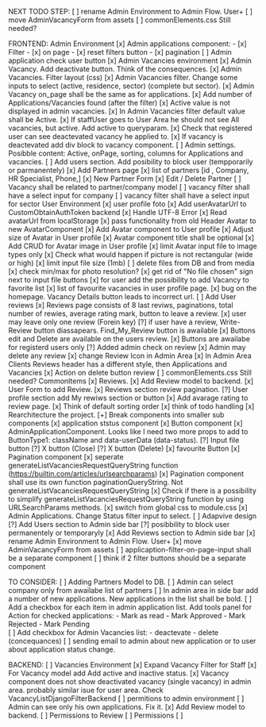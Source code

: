 NEXT TODO STEP:
    [ ] rename Admin Environment to Admin Flow. User+
    [ ] move AdminVacancyForm from assets
    [ ] commonElements.css Still needed?



FRONTEND:
    Admin Environment
        [x] Admin applications component:
            - [x]  Filter 
            - [x]  on page 
            - [x]  reset filters button 
            - [x]  pagination
        [ ] Admin application check user button
        [x] Admin Vacancies environment
            [x] Admin Vacancy. Add deactivate button. Think of the consequences.
            [x] Admin Vacancies. Filter layout (css) 
            [x] Admin Vacancies filter. Change some inputs to select (active, residence, sector) (complete but sector).
            [x] Admin Vacancy on_page shall be the same as for applications. 
            [x] Add number of Applications/Vacancies found (after the filter) 
            [x] Active value is not displayed in admin vacancies. 
            [x] In Admin Vacancies filter default value shall be Active. 
            [x] If staffUser goes to User Area he should not see All vacancies, but active. Add active to queryparam. 
            [x] Check that registered user can see deactevated vacancy he applied to. 
            [x] If vacancy is deactevated add div block to vacancy component.
        [ ] Admin settings. Posibble content: Active, onPage, sorting, columns for Applications and vacancies.
        [ ] Add users section. Add posibility to block user (tempporarily or parmanentely)
        [x] Add Partners page
            [x] list of partners [id , Company, HR Specialist, Phone,]
            [x] New Partner Form
            [x] Edit / Delete Partner
        [ ] Vacancy shall be related to partner/company model
        [ ] vacancy filter shall have a select input for company
        [ ] vacancy filter shall have a select input for sector
    User Environment
        [x] user profile foto
            [x] Add userAvatarUrl to CustomObtainAuthToken backend
            [x] Handle UTF-8 Error
            [x] Read avatarUrl from localStorage
            [x] pass functionality from old Header Avatar to new AvatarComponent
            [x] Add Avatar component to User profile
            [x] Adjust size of Avatar in User profile
            [x] Avatar component title shall be optional
            [x] Add CRUD for Avatar image in User profile
            [x] limit Avatar input file to image types only
            [x] Check what would happen if picture is not rectangular (wide or high)
            [x] limit input file size (1mb)
            [ ] delete files from DB and from media
            [x] check min/max for photo resolution?
            [x] get rid of "No file chosen" sign next to input file buttons
        [x] for user add the possibility to add Vacancy to favorite list
        [x] list of favourite vacancies in user profile page.
        [x] bug on the homepage. Vacancy Details button leads to incorrect url.
        [ ] Add User reviews
            [x] Reviews page consists of 8 last reviws, paginations, total number of rewies, average rating mark, button to leave a review.
            [x] user may leave only one review (Forein key)
            [?] if user have a review, Write-Review button diassapears. Find_My_Review button is awailable
            [x] Buttons edit and Delete are available on the users review.
            [x] Buttons are awailabe for registerd users only
            [?] Added admin check on review
            [x] Admin may delete any review
            [x] change Review Icon in Admin Area
            [x] In Admin Area Clients Reviews header has a different style, then Applications and Vacancies
            [x] Action on delete button review
        [ ] commonElements.css Still needed?
    CommonItems
        [x] Reviews.
            [x] Add Review model to backend. 
            [x] User Form to add Review.
            [x] Reviews section review pagination.
            [?] User profile section add My rewiws section or button
            [x] Add avarage rating to review page.
        [x] Think of default sorting order
        [x] think of todo handling
        [x] Rearchitecture the project.
        [+] Break components into smaller sub components
            [x] application ststus component
            [x] Button component
                [x] AdminApplicationComponent. Looks like I need two more props to add to ButtonType1: className and data-userData (data-status).
            [?] Input file button
            [?] X button (Close)
            [?] X button (Delete)
            [x] favourite Button
            [x] Pagination component
                [x] seperate generateListVacanciesRequestQueryString function (https://builtin.com/articles/urlsearchparams)
                [x] Pagination component shall use its own function paginationQueryString. Not generateListVacanciesRequestQueryString
                [x] Check if there is a possibility to simplify generateListVacanciesRequestQueryString function by using URLSearchParams methods.
        [x] switch from global css to module.css
        [x] Admin Applications. Change Status filter input to select.
        [ ] Adapvive design
        [?] Add Users section to Admin side bar
            [?] posibbility to block user permanentely or temporaryly
        [x] Add Reviews section to Admin side bar
        [x] rename Admin Environment to Admin Flow. User+
        [x] move AdminVacancyForm from assets
        [ ] applicaption-filter-on-page-input shall be a separate component
        [ ] think if 2 filter buttons should be a separate component


TO CONSIDER:
    [ ] Adding Partners Model to DB.
        [ ] Admin can select company only from awailabe list of partners
    [ ] In admin area in side bar add a number of new applications. New applications in the list shall be bold.
    [ ] Add a checkbox for each item in admin application list. Add tools panel for Action for checked applications:
        - Mark as read
        - Mark Approved
        - Mark Rejected
        - Mark Pending    
    [ ] Add checkbox for Admin Vacancies list:
        - deactevate
        - delete (concequances)
    [ ] sending email to admin about new application or to user about application status change.
        




BACKEND:
    [ ] Vacancies Environment
        [x] Expand Vacancy Filter for Staff
        [x] For Vacancy model add Add active and inactive status.
        [x] Vacancy component does not show deactivated vacancy (single vacancy) in admin area.
            probably similar isue for user area. Check VacancyListDjangoFilterBackend
    [ ] permitions to admin environment
    [ ] Admin can see only his own applications. Fix it.
    [x] Add Review model to backend.
        [ ] Permissions to Review
    [ ] Permissions
        [ ]

    















